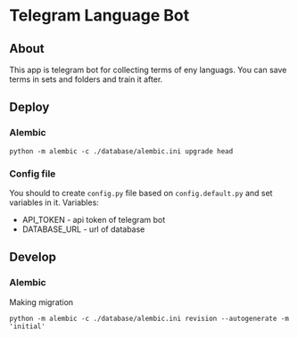 # Telegram Language Bot

## About

This app is telegram bot for collecting terms of eny languags. You can save terms in sets and folders and train it after.

## Deploy

### Alembic

``` shell
python -m alembic -c ./database/alembic.ini upgrade head
```

### Config file

You should to create `config.py` file based on `config.default.py` and set variables in it.
Variables:

+ API_TOKEN - api token of telegram bot
+ DATABASE_URL - url of database

## Develop

### Alembic

Making migration

``` shell
python -m alembic -c ./database/alembic.ini revision --autogenerate -m 'initial'
```
